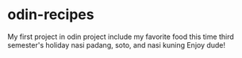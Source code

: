 # odin-recipes
My first project in odin project
include my favorite food this time
third semester's holiday
nasi padang, soto, and nasi kuning
Enjoy dude!